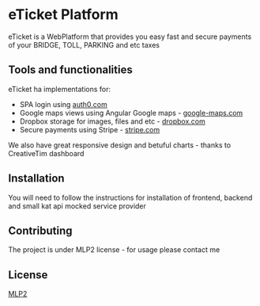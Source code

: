 
# eTicket Platform

eTicket is a WebPlatform that provides you easy fast and secure payments of your BRIDGE, TOLL, PARKING and etc taxes

## Tools and functionalities

eTicket ha implementations for:
 - SPA login using [auth0.com](https://auth0.com/)
 - Google maps views using Angular Google maps - [google-maps.com](https://maps.google.com)
 - Dropbox storage for images, files and etc - [dropbox.com](https://dropbox.com)
 - Secure payments using Stripe - [stripe.com](https://stripe.com)
 
 We also have great responsive design and betuful charts - thanks to CreativeTim dashboard
 


## Installation

You will need to follow the instructions for installation of frontend, backend and small kat api mocked service provider


## Contributing
The project is under MLP2 license - for usage please contact me

## License
[MLP2](https://github.com/MartinKostadinov1/eTicket/blob/master/LICENSE)
